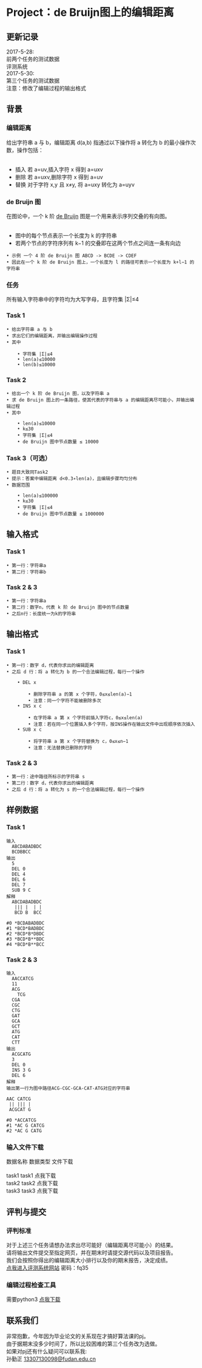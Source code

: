 # Project：de Bruijn图上的编辑距离
## 更新记录
2017-5-28:<br>
前两个任务的测试数据<br>
评测系统<br>
2017-5-30:<br>
第三个任务的测试数据<br>
注意：修改了编辑过程的输出格式<br> 

## 背景
### 编辑距离
给出字符串 a 与 b，编辑距离 d(a,b) 指通过以下操作将 a 转化为 b 的最小操作次数，操作包括：<br>  
* 插入 若 a=uv,插入字符 x 得到 a=uxv
* 删除 若 a=uxv,删除字符 x 得到 a=uv 
* 替换 对于字符 x,y 且 x≠y, 将 a=uxy 转化为 a=uyv
### de Bruijn 图
在图论中，一个 k 阶 [de Bruijn](https://en.wikipedia.org/wiki/De_Bruijn_graph) 图是一个用来表示序列交叠的有向图。<br>  
* 图中的每个节点表示一个长度为 k 的字符串
* 若两个节点的字符序列有 k−1 的交叠即在这两个节点之间连一条有向边 
```
• 示例 一个 4 阶 de Bruijn 图 ABCD -> BCDE -> CDEF
• 因此在一个 k 阶 de Bruijn 图上，一个长度为 l 的路径可表示一个长度为 k+l−1 的字符串
```


### 任务
所有输入字符串中的字符均为大写字母，且字符集 |Σ|≤4 
### Task 1
	• 给出字符串 a 与 b
	• 求出它们的编辑距离，并输出编辑操作过程
	• 其中 
	
		• 字符集 |Σ|≤4
		• len(a)≤10000
		• len(b)≤10000
### Task 2
	• 给出一个 k 阶 de Bruijn 图，以及字符串 a
	• 求 de Bruijn 图上的一条路径，使其代表的字符串与 a 的编辑距离尽可能小，并输出编辑过程
	• 其中 
	
		• len(a)≤10000
		• k≤30
		• 字符集 |Σ|≤4
		• de Bruijn 图中节点数量 ≤ 10000
### Task 3（可选）
	• 题目大致同Task2
	• 提示：答案中编辑距离 d<0.3∗len(a)，且编辑步骤均匀分布
	• 数据范围 
	
		• len(a)≤100000
		• k≤30
		• 字符集 |Σ|≤4
		• de Bruijn 图中节点数量 ≤ 1000000

## 输入格式
### Task 1
	• 第一行：字符串a
	• 第二行：字符串b
### Task 2 & 3
	• 第一行：字符串a
	• 第二行：数字n，代表 k 阶 de Bruijn 图中的节点数量
	• 之后n行：长度统一为k的字符串

## 输出格式
### Task 1
	• 第一行：数字 d，代表你求出的编辑距离
	• 之后 d 行：将 a 转化为 b 的一个合法编辑过程，每行一个操作 
	
		• DEL x 
		
			• 删除字符串 a 的第 x 个字符，0≤x≤len(a)−1 
			• 注意：同一个字符不能被删除多次 
		• INS x c 
		
			• 在字符串 a 第 x 个字符前插入字符c，0≤x≤len(a)
			• 注意：若在同一个位置插入多个字符，按INS操作在输出文件中出现顺序依次插入 
		• SUB x c 
		
			• 将字符串 a 第 x 个字符替换为 c，0≤x≤n−1 
			• 注意：无法替换已删除的字符 
### Task 2 & 3
	• 第一行：途中路径所标示的字符串 s
	• 第二行：数字 d，代表你求出的编辑距离
	• 之后 d 行：将 a 转化为 s 的一个合法编辑过程，每行一个操作

## 样例数据
### Task 1
```
输入
  ABCDABADBDC
  BCDBBCC 
输出
  5
  DEL 0
  DEL 4
  DEL 6
  DEL 7
  SUB 9 C 
解释
  ABCDABADBDC
   ||| |  | |
   BCD B  BCC

#0 *BCDABADBDC
#1 *BCD*BADBDC
#2 *BCD*B*DBDC
#3 *BCD*B**BDC
#4 *BCD*B**BCC 
```
### Task 2 & 3
```
输入
  AACCATCG
  11
  ACG
	TCG
  CGA
  CGC
  CTG
  GAT
  GCA
  GCT
  ATG
  CAT
  CTT 
输出
  ACGCATG
  3
  DEL 0
  INS 3 G
  DEL 6 
解释
输出第一行为图中路径ACG-CGC-GCA-CAT-ATG对应的字符串

AAC CATCG
 || ||| |
 ACGCAT G

#0 *ACCATCG
#1 *AC G CATCG
#2 *AC G CATG 
```

### 输入文件下载
数据名称 数据类型 文件下载<br>		
task1	task1	点我下载<br>
task2	task2	点我下载<br>
task3	task3	点我下载<br>

## 评判与提交
### 评判标准
对于上述三个任务请想办法求出尽可能好（编辑距离尽可能小）的结果。<br>
请将输出文件提交至指定网页，并在期末时请提交源代码以及项目报告。<br>
我们会按照你得出的编辑距离大小排行以及你的期末报告，决定成绩。 <br>
[点我进入评测系统网站](http://datamining-iip.fudan.edu.cn/ppts/algo/pj2017/login.html) 
密码：fq35
### 编辑过程检查工具
需要python3 
[点我下载](http://datamining-iip.fudan.edu.cn/ppts/algo/pj2017/tools/judge.zip) 

## 联系我们
非常抱歉，今年因为毕业论文的关系现在才搞好算法课的pj。<br> 
由于据期末没多少时间了，所以比较困难的第三个任务改为选做。<br>
如果对pj还有什么疑问可以联系我: <br>
孙勤正 13307130098@fudan.edu.cn 

